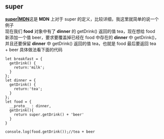 ## super      
[**super|MDN**](https://developer.mozilla.org/zh-CN/docs/Web/JavaScript/Reference/Operators/super)这是 **MDN** 上对于 super 的定义，比较详细，我这里就简单的说一个例子    
现在我们 **food** 对象中有了 **dinner** 的 getDrink() 返回的值 tea，现在想给 food 新添加一个值 beer，要求要覆盖掉已经在 food 中存在的 **dinner** 中 getDrink()，并且还要保留 **dinner** 中 getDrink() 返回的值 tea，也就是 food 最后要返回 tea + beer 具体做法看下面的代码
   
	let breakfast = {
	  getDrink() {
	    return:'milk';
      }
	};
	let dinner = {
	  getDrink() {
	    return:'tea';
      }
	};      
	let food = {
	  __proto__ : dinner,    
      getDrink(){
	    return super.getDrink() + 'beer'
	  }        
	}       
	
	console.log(food.getDrink());//tea + beer   